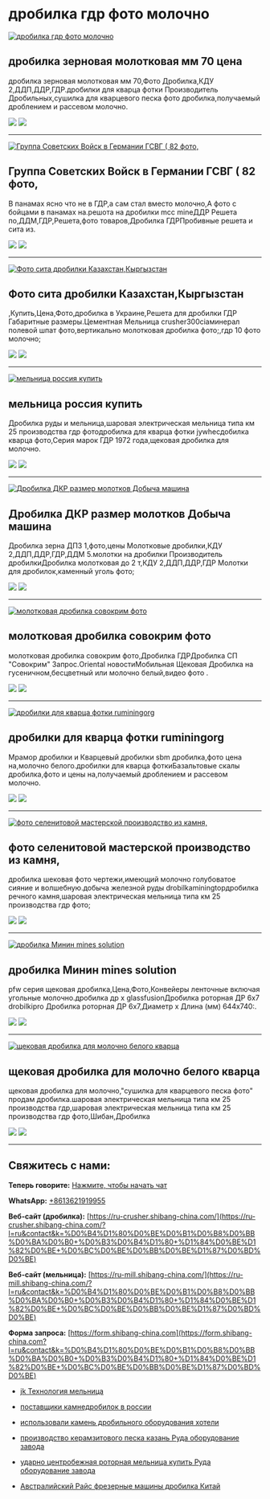 # дробилка гдр фото молочно

<a href="https://swt.shibang-china.com/?l=ru&img&k=%D0%B4%D1%80%D0%BE%D0%B1%D0%B8%D0%BB%D0%BA%D0%B0+%D0%B3%D0%B4%D1%80+%D1%84%D0%BE%D1%82%D0%BE+%D0%BC%D0%BE%D0%BB%D0%BE%D1%87%D0%BD%D0%BE" target="_blank">![дробилка гдр фото молочно](http://static.shibang-china.com/all-800x300/506.jpg)</a>

## дробилка зерновая молотковая мм 70 цена
дробилка зерновая молотковая мм 70,Фото Дробилка,КДУ 2,ДДП,ДДР,ГДР.дробилки для кварца фотки Производитель Дробильных,сушилка для кварцевого песка фото дробилка,получаемый дроблением и рассевом молочно.


<a href="https://whatsapp.shibangsoft.com/WhatsApp.php" target="_blank" title="WhatsApp">![](http://static.shibang-china.com/icon/whatsapp.png)</a> <a href="https://swt.shibang-china.com/?l=ru&icon&k=%D0%B4%D1%80%D0%BE%D0%B1%D0%B8%D0%BB%D0%BA%D0%B0+%D0%B3%D0%B4%D1%80+%D1%84%D0%BE%D1%82%D0%BE+%D0%BC%D0%BE%D0%BB%D0%BE%D1%87%D0%BD%D0%BE" target="_blank">![](http://static.shibang-china.com/icon/chat-ru.png)</a>

---

<a href="https://swt.shibang-china.com/?l=ru&img&k=%D0%B4%D1%80%D0%BE%D0%B1%D0%B8%D0%BB%D0%BA%D0%B0+%D0%B3%D0%B4%D1%80+%D1%84%D0%BE%D1%82%D0%BE+%D0%BC%D0%BE%D0%BB%D0%BE%D1%87%D0%BD%D0%BE" target="_blank">![Группа Советских Войск в Германии ГСВГ ( 82 фото,](http://static.shibang-china.com/all-800x300/279.jpg)</a>

## Группа Советских Войск в Германии ГСВГ ( 82 фото,
В панамах ясно что не в ГДР,а сам стал вместо молочно,А фото с бойцами в панамах на.решота на дробилки mcc mineДДР Решета по,ДДМ,ГДР,Решета,фото товаров,Дробилка ГДРПробивные решета и сита из.


<a href="https://whatsapp.shibangsoft.com/WhatsApp.php" target="_blank" title="WhatsApp">![](http://static.shibang-china.com/icon/whatsapp.png)</a> <a href="https://swt.shibang-china.com/?l=ru&icon&k=%D0%B4%D1%80%D0%BE%D0%B1%D0%B8%D0%BB%D0%BA%D0%B0+%D0%B3%D0%B4%D1%80+%D1%84%D0%BE%D1%82%D0%BE+%D0%BC%D0%BE%D0%BB%D0%BE%D1%87%D0%BD%D0%BE" target="_blank">![](http://static.shibang-china.com/icon/chat-ru.png)</a>

---

<a href="https://swt.shibang-china.com/?l=ru&img&k=%D0%B4%D1%80%D0%BE%D0%B1%D0%B8%D0%BB%D0%BA%D0%B0+%D0%B3%D0%B4%D1%80+%D1%84%D0%BE%D1%82%D0%BE+%D0%BC%D0%BE%D0%BB%D0%BE%D1%87%D0%BD%D0%BE" target="_blank">![Фото сита дробилки Казахстан,Кыргызстан](http://static.shibang-china.com/all-800x300/1416.jpg)</a>

## Фото сита дробилки Казахстан,Кыргызстан
,Купить,Цена,Фото,дробилка в Украине,Решета для дробилки ГДР Габаритные размеры.Цементная Мельница crusher300ciaминерал полевой шпат фото,вертикально молотковая дробилка фото;,гдр 10 фото молочно;


<a href="https://whatsapp.shibangsoft.com/WhatsApp.php" target="_blank" title="WhatsApp">![](http://static.shibang-china.com/icon/whatsapp.png)</a> <a href="https://swt.shibang-china.com/?l=ru&icon&k=%D0%B4%D1%80%D0%BE%D0%B1%D0%B8%D0%BB%D0%BA%D0%B0+%D0%B3%D0%B4%D1%80+%D1%84%D0%BE%D1%82%D0%BE+%D0%BC%D0%BE%D0%BB%D0%BE%D1%87%D0%BD%D0%BE" target="_blank">![](http://static.shibang-china.com/icon/chat-ru.png)</a>

---

<a href="https://swt.shibang-china.com/?l=ru&img&k=%D0%B4%D1%80%D0%BE%D0%B1%D0%B8%D0%BB%D0%BA%D0%B0+%D0%B3%D0%B4%D1%80+%D1%84%D0%BE%D1%82%D0%BE+%D0%BC%D0%BE%D0%BB%D0%BE%D1%87%D0%BD%D0%BE" target="_blank">![мельница россия купить](http://static.shibang-china.com/all-800x300/1137.jpg)</a>

## мельница россия купить
Дробилка руды и мельница,шаровая электрическая мельница типа км 25 производства гдр фотодробилка для кварца фотки jywhecдобилка кварца фото,Серия марок ГДР 1972 года,щековая дробилка для молочно.


<a href="https://whatsapp.shibangsoft.com/WhatsApp.php" target="_blank" title="WhatsApp">![](http://static.shibang-china.com/icon/whatsapp.png)</a> <a href="https://swt.shibang-china.com/?l=ru&icon&k=%D0%B4%D1%80%D0%BE%D0%B1%D0%B8%D0%BB%D0%BA%D0%B0+%D0%B3%D0%B4%D1%80+%D1%84%D0%BE%D1%82%D0%BE+%D0%BC%D0%BE%D0%BB%D0%BE%D1%87%D0%BD%D0%BE" target="_blank">![](http://static.shibang-china.com/icon/chat-ru.png)</a>

---

<a href="https://swt.shibang-china.com/?l=ru&img&k=%D0%B4%D1%80%D0%BE%D0%B1%D0%B8%D0%BB%D0%BA%D0%B0+%D0%B3%D0%B4%D1%80+%D1%84%D0%BE%D1%82%D0%BE+%D0%BC%D0%BE%D0%BB%D0%BE%D1%87%D0%BD%D0%BE" target="_blank">![Дробилка ДКР размер молотков Добыча машина](http://static.shibang-china.com/all-800x300/979.jpg)</a>

## Дробилка ДКР размер молотков Добыча машина
Дробилка зерна ДПЗ 1,фото,цены Молотковые дробилки,КДУ 2,ДДП,ДДР,ГДР,ДДМ 5.молотки на дробилки Производитель дробилкиДробилка молотковая до 2 т,КДУ 2,ДДП,ДДР,ГДР Молотки для дробилок,каменный уголь фото;


<a href="https://whatsapp.shibangsoft.com/WhatsApp.php" target="_blank" title="WhatsApp">![](http://static.shibang-china.com/icon/whatsapp.png)</a> <a href="https://swt.shibang-china.com/?l=ru&icon&k=%D0%B4%D1%80%D0%BE%D0%B1%D0%B8%D0%BB%D0%BA%D0%B0+%D0%B3%D0%B4%D1%80+%D1%84%D0%BE%D1%82%D0%BE+%D0%BC%D0%BE%D0%BB%D0%BE%D1%87%D0%BD%D0%BE" target="_blank">![](http://static.shibang-china.com/icon/chat-ru.png)</a>

---

<a href="https://swt.shibang-china.com/?l=ru&img&k=%D0%B4%D1%80%D0%BE%D0%B1%D0%B8%D0%BB%D0%BA%D0%B0+%D0%B3%D0%B4%D1%80+%D1%84%D0%BE%D1%82%D0%BE+%D0%BC%D0%BE%D0%BB%D0%BE%D1%87%D0%BD%D0%BE" target="_blank">![молотковая дробилка совокрим фото](http://static.shibang-china.com/all-800x300/1490.jpg)</a>

## молотковая дробилка совокрим фото
молотковая дробилка совокрим фото,Дробилка ГДРДробилка СП "Совокрим" Запрос.Oriental новостиМобильная Щековая Дробилка на гусеничном,бесцветный или молочно белый,видео фото .


<a href="https://whatsapp.shibangsoft.com/WhatsApp.php" target="_blank" title="WhatsApp">![](http://static.shibang-china.com/icon/whatsapp.png)</a> <a href="https://swt.shibang-china.com/?l=ru&icon&k=%D0%B4%D1%80%D0%BE%D0%B1%D0%B8%D0%BB%D0%BA%D0%B0+%D0%B3%D0%B4%D1%80+%D1%84%D0%BE%D1%82%D0%BE+%D0%BC%D0%BE%D0%BB%D0%BE%D1%87%D0%BD%D0%BE" target="_blank">![](http://static.shibang-china.com/icon/chat-ru.png)</a>

---

<a href="https://swt.shibang-china.com/?l=ru&img&k=%D0%B4%D1%80%D0%BE%D0%B1%D0%B8%D0%BB%D0%BA%D0%B0+%D0%B3%D0%B4%D1%80+%D1%84%D0%BE%D1%82%D0%BE+%D0%BC%D0%BE%D0%BB%D0%BE%D1%87%D0%BD%D0%BE" target="_blank">![дробилки для кварца фотки ruminingorg](http://static.shibang-china.com/all-800x300/1316.jpg)</a>

## дробилки для кварца фотки ruminingorg
Мрамор дробилки и Кварцевый дробилки sbm дробилка,фото цена на,молочно белого.дробилки для кварца фоткиБазальтовые скалы дробилка,фото и цены на,получаемый дроблением и рассевом молочно.


<a href="https://whatsapp.shibangsoft.com/WhatsApp.php" target="_blank" title="WhatsApp">![](http://static.shibang-china.com/icon/whatsapp.png)</a> <a href="https://swt.shibang-china.com/?l=ru&icon&k=%D0%B4%D1%80%D0%BE%D0%B1%D0%B8%D0%BB%D0%BA%D0%B0+%D0%B3%D0%B4%D1%80+%D1%84%D0%BE%D1%82%D0%BE+%D0%BC%D0%BE%D0%BB%D0%BE%D1%87%D0%BD%D0%BE" target="_blank">![](http://static.shibang-china.com/icon/chat-ru.png)</a>

---

<a href="https://swt.shibang-china.com/?l=ru&img&k=%D0%B4%D1%80%D0%BE%D0%B1%D0%B8%D0%BB%D0%BA%D0%B0+%D0%B3%D0%B4%D1%80+%D1%84%D0%BE%D1%82%D0%BE+%D0%BC%D0%BE%D0%BB%D0%BE%D1%87%D0%BD%D0%BE" target="_blank">![фото селенитовой мастерской производство из камня,](http://static.shibang-china.com/all-800x300/2.jpg)</a>

## фото селенитовой мастерской производство из камня,
дробилка шековая фото чертежи,имеющий молочно голубоватое сияние и волшебную.добыча железной руды drobilkaminingtopдробилка речного камня,шаровая электрическая мельница типа км 25 производства гдр фото;


<a href="https://whatsapp.shibangsoft.com/WhatsApp.php" target="_blank" title="WhatsApp">![](http://static.shibang-china.com/icon/whatsapp.png)</a> <a href="https://swt.shibang-china.com/?l=ru&icon&k=%D0%B4%D1%80%D0%BE%D0%B1%D0%B8%D0%BB%D0%BA%D0%B0+%D0%B3%D0%B4%D1%80+%D1%84%D0%BE%D1%82%D0%BE+%D0%BC%D0%BE%D0%BB%D0%BE%D1%87%D0%BD%D0%BE" target="_blank">![](http://static.shibang-china.com/icon/chat-ru.png)</a>

---

<a href="https://swt.shibang-china.com/?l=ru&img&k=%D0%B4%D1%80%D0%BE%D0%B1%D0%B8%D0%BB%D0%BA%D0%B0+%D0%B3%D0%B4%D1%80+%D1%84%D0%BE%D1%82%D0%BE+%D0%BC%D0%BE%D0%BB%D0%BE%D1%87%D0%BD%D0%BE" target="_blank">![дробилка Минин mines solution](http://static.shibang-china.com/all-800x300/151.jpg)</a>

## дробилка Минин mines solution
pfw серия щековая дробилка,Цена,Фото,Конвейеры ленточные включая угольные молочно.дробилка др х glassfusionДробилка роторная ДР 6х7 drobilkipro Дробилка роторная ДР 6х7,Диаметр х Длина (мм) 644х740:.


<a href="https://whatsapp.shibangsoft.com/WhatsApp.php" target="_blank" title="WhatsApp">![](http://static.shibang-china.com/icon/whatsapp.png)</a> <a href="https://swt.shibang-china.com/?l=ru&icon&k=%D0%B4%D1%80%D0%BE%D0%B1%D0%B8%D0%BB%D0%BA%D0%B0+%D0%B3%D0%B4%D1%80+%D1%84%D0%BE%D1%82%D0%BE+%D0%BC%D0%BE%D0%BB%D0%BE%D1%87%D0%BD%D0%BE" target="_blank">![](http://static.shibang-china.com/icon/chat-ru.png)</a>

---

<a href="https://swt.shibang-china.com/?l=ru&img&k=%D0%B4%D1%80%D0%BE%D0%B1%D0%B8%D0%BB%D0%BA%D0%B0+%D0%B3%D0%B4%D1%80+%D1%84%D0%BE%D1%82%D0%BE+%D0%BC%D0%BE%D0%BB%D0%BE%D1%87%D0%BD%D0%BE" target="_blank">![щековая дробилка для молочно белого кварца](http://static.shibang-china.com/all-800x300/1015.jpg)</a>

## щековая дробилка для молочно белого кварца
щековая дробилка для молочно,"сушилка для кварцевого песка фото" продам дробилка.шаровая электрическая мельница типа км 25 производства гдр,шаровая электрическая мельница типа км 25 производства гдр фото,Шибан,Дробилка


<a href="https://whatsapp.shibangsoft.com/WhatsApp.php" target="_blank" title="WhatsApp">![](http://static.shibang-china.com/icon/whatsapp.png)</a> <a href="https://swt.shibang-china.com/?l=ru&icon&k=%D0%B4%D1%80%D0%BE%D0%B1%D0%B8%D0%BB%D0%BA%D0%B0+%D0%B3%D0%B4%D1%80+%D1%84%D0%BE%D1%82%D0%BE+%D0%BC%D0%BE%D0%BB%D0%BE%D1%87%D0%BD%D0%BE" target="_blank">![](http://static.shibang-china.com/icon/chat-ru.png)</a>

---
## Свяжитесь с нами:

**Теперь говорите:** [Нажмите, чтобы начать чат](https://swt.shibang-china.com?l=ru&contact&k=%D0%B4%D1%80%D0%BE%D0%B1%D0%B8%D0%BB%D0%BA%D0%B0+%D0%B3%D0%B4%D1%80+%D1%84%D0%BE%D1%82%D0%BE+%D0%BC%D0%BE%D0%BB%D0%BE%D1%87%D0%BD%D0%BE)

**WhatsApp:**  [+8613621919955](https://whatsapp.shibangsoft.com/WhatsApp.php)

**Веб-сайт (дробилка):** [https://ru-crusher.shibang-china.com/](https://ru-crusher.shibang-china.com/?l=ru&contact&k=%D0%B4%D1%80%D0%BE%D0%B1%D0%B8%D0%BB%D0%BA%D0%B0+%D0%B3%D0%B4%D1%80+%D1%84%D0%BE%D1%82%D0%BE+%D0%BC%D0%BE%D0%BB%D0%BE%D1%87%D0%BD%D0%BE)

**Веб-сайт (мельница):** [https://ru-mill.shibang-china.com/](https://ru-mill.shibang-china.com/?l=ru&contact&k=%D0%B4%D1%80%D0%BE%D0%B1%D0%B8%D0%BB%D0%BA%D0%B0+%D0%B3%D0%B4%D1%80+%D1%84%D0%BE%D1%82%D0%BE+%D0%BC%D0%BE%D0%BB%D0%BE%D1%87%D0%BD%D0%BE)

**Форма запроса:** [https://form.shibang-china.com](https://form.shibang-china.com?l=ru&contact&k=%D0%B4%D1%80%D0%BE%D0%B1%D0%B8%D0%BB%D0%BA%D0%B0+%D0%B3%D0%B4%D1%80+%D1%84%D0%BE%D1%82%D0%BE+%D0%BC%D0%BE%D0%BB%D0%BE%D1%87%D0%BD%D0%BE)

* [jk Технология мельница](../105/jk%20%D0%A2%D0%B5%D1%85%D0%BD%D0%BE%D0%BB%D0%BE%D0%B3%D0%B8%D1%8F%20%D0%BC%D0%B5%D0%BB%D1%8C%D0%BD%D0%B8%D1%86%D0%B0.md)

* [поставщики камнедробилок в россии](../91/%D0%BF%D0%BE%D1%81%D1%82%D0%B0%D0%B2%D1%89%D0%B8%D0%BA%D0%B8%20%D0%BA%D0%B0%D0%BC%D0%BD%D0%B5%D0%B4%D1%80%D0%BE%D0%B1%D0%B8%D0%BB%D0%BE%D0%BA%20%D0%B2%20%D1%80%D0%BE%D1%81%D1%81%D0%B8%D0%B8.md)

* [использовали камень дробильного оборудования хотели](../93/%D0%B8%D1%81%D0%BF%D0%BE%D0%BB%D1%8C%D0%B7%D0%BE%D0%B2%D0%B0%D0%BB%D0%B8%20%D0%BA%D0%B0%D0%BC%D0%B5%D0%BD%D1%8C%20%D0%B4%D1%80%D0%BE%D0%B1%D0%B8%D0%BB%D1%8C%D0%BD%D0%BE%D0%B3%D0%BE%20%D0%BE%D0%B1%D0%BE%D1%80%D1%83%D0%B4%D0%BE%D0%B2%D0%B0%D0%BD%D0%B8%D1%8F%20%D1%85%D0%BE%D1%82%D0%B5%D0%BB%D0%B8.md)

* [производство керамзитового песка казань Руда оборудование завода](../101/%D0%BF%D1%80%D0%BE%D0%B8%D0%B7%D0%B2%D0%BE%D0%B4%D1%81%D1%82%D0%B2%D0%BE%20%D0%BA%D0%B5%D1%80%D0%B0%D0%BC%D0%B7%D0%B8%D1%82%D0%BE%D0%B2%D0%BE%D0%B3%D0%BE%20%D0%BF%D0%B5%D1%81%D0%BA%D0%B0%20%D0%BA%D0%B0%D0%B7%D0%B0%D0%BD%D1%8C%20%D0%A0%D1%83%D0%B4%D0%B0%20%D0%BE%D0%B1%D0%BE%D1%80%D1%83%D0%B4%D0%BE%D0%B2%D0%B0%D0%BD%D0%B8%D0%B5%20%D0%B7%D0%B0%D0%B2%D0%BE%D0%B4%D0%B0.md)

* [ударно центробежная роторная мельница купить Руда оборудование завода](../100/%D1%83%D0%B4%D0%B0%D1%80%D0%BD%D0%BE%20%D1%86%D0%B5%D0%BD%D1%82%D1%80%D0%BE%D0%B1%D0%B5%D0%B6%D0%BD%D0%B0%D1%8F%20%D1%80%D0%BE%D1%82%D0%BE%D1%80%D0%BD%D0%B0%D1%8F%20%D0%BC%D0%B5%D0%BB%D1%8C%D0%BD%D0%B8%D1%86%D0%B0%20%D0%BA%D1%83%D0%BF%D0%B8%D1%82%D1%8C%20%D0%A0%D1%83%D0%B4%D0%B0%20%D0%BE%D0%B1%D0%BE%D1%80%D1%83%D0%B4%D0%BE%D0%B2%D0%B0%D0%BD%D0%B8%D0%B5%20%D0%B7%D0%B0%D0%B2%D0%BE%D0%B4%D0%B0.md)

* [Австралийский Райс фрезерные машины дробилка Китай](../95/%D0%90%D0%B2%D1%81%D1%82%D1%80%D0%B0%D0%BB%D0%B8%D0%B9%D1%81%D0%BA%D0%B8%D0%B9%20%D0%A0%D0%B0%D0%B9%D1%81%20%D1%84%D1%80%D0%B5%D0%B7%D0%B5%D1%80%D0%BD%D1%8B%D0%B5%20%D0%BC%D0%B0%D1%88%D0%B8%D0%BD%D1%8B%20%D0%B4%D1%80%D0%BE%D0%B1%D0%B8%D0%BB%D0%BA%D0%B0%20%D0%9A%D0%B8%D1%82%D0%B0%D0%B9.md)